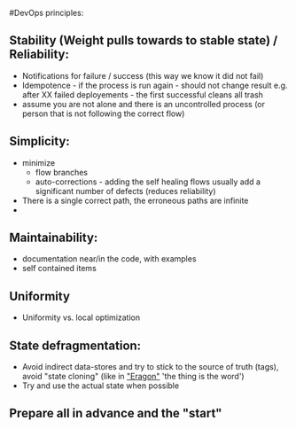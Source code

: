#DevOps principles:  


## Stability (Weight pulls towards to stable state) / Reliability:
* Notifications for failure / success (this way we know it did not fail)  
* Idempotence - if the process is run again - should not change result
e.g. after XX failed deployements - the first successful cleans all trash
* assume you are not alone and there is an uncontrolled process (or person that is not following the correct flow)


## Simplicity:  
* minimize 
    *   flow branches
    *   auto-corrections - adding the self healing flows usually add a significant number of defects (reduces reliability)  
* There is a single correct path, the erroneous paths are infinite
*

## Maintainability:
* documentation near/in the code, with examples
* self contained items


## Uniformity 
* Uniformity vs. local optimization


## State defragmentation: 
* Avoid indirect data-stores and try to stick to the source of truth (tags), avoid "state cloning" (like in ["Eragon"](https://youtu.be/UfDKAJQcFEE?t=23s) 'the thing is the word')
* Try and use the actual state when possible


## Prepare all in advance and the "start"


